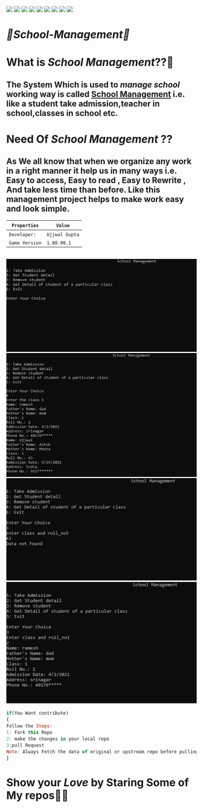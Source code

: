 ![](https://img.shields.io/badge/Welcome-Developers-sliver.svg) 
![](https://img.shields.io/badge/Programming_Language-c-blue.svg)
![](https://img.shields.io/badge/Library-stdio.h-gold.svg)
![](https://img.shields.io/badge/Other_Library-conio.h-orange.svg)
![](https://img.shields.io/badge/Platform-Desktop_Development-green.svg)
![](https://img.shields.io/badge/Status-Beta-dark_green.svg)
![](https://img.shields.io/badge/Version-CodeBlocks_20.03-red.svg)
![](https://img.shields.io/badge/Project_name-School_Management-cyan.svg)
![](https://img.shields.io/badge/Data_Structure_Used-Linked_list-brown.svg)

# **_🏫School-Management🏫_**
# What is **_School Management_**??🤔
## The System Which is used to **_manage school_** working way is called [School Management](https://www.youtube.com/watch?v=GfgdNpoxMSc&t=44s) i.e. like a student take admission,teacher in school,classes in school etc.
# Need Of **_School Management_** ??
## As We all know that when we organize any work in a right manner it help us in many ways i.e. **Easy to access, Easy to read , Easy to Rewrite , And take less time than before**. Like this management project helps to make work easy and look simple.
`Properties` | `Value`
----------- | -----------
`Developer:` | `Ujjwal Gupta`
`Game Version` | `1.00.00.1`
<br/>
<img src="https://github.com/UG-SEP/School-Management/blob/UG/School%20management/screenshots/1.jpg" alt="Image">
<img src="https://github.com/UG-SEP/School-Management/blob/UG/School%20management/screenshots/2.jpg" alt="Image">
<img src="https://github.com/UG-SEP/School-Management/blob/UG/School%20management/screenshots/3.jpg" alt="Image">
<img src="https://github.com/UG-SEP/School-Management/blob/UG/School%20management/screenshots/4.jpg" alt="Image">

```javascript
if(You Want contribute)
{
Follow the Steps:
1: Fork this Repo
2: make the changes in your local repo
3:pull Request 
Note: Always Fetch the data of original or upstream repo before pulling request.
}
```
# Show your _Love_ by Staring Some of My repos💖💖
